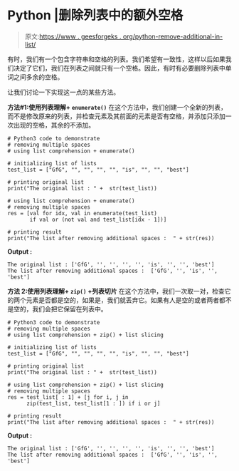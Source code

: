 # Python |删除列表中的额外空格

> 原文:[https://www . geesforgeks . org/python-remove-additional-in-list/](https://www.geeksforgeeks.org/python-remove-additional-spaces-in-list/)

有时，我们有一个包含字符串和空格的列表。我们希望有一致性，这样以后如果我们决定了它们，我们在列表之间就只有一个空格。因此，有时有必要删除列表中单词之间多余的空格。

让我们讨论一下实现这一点的某些方法。

**方法#1:使用列表理解+ `enumerate()`**
在这个方法中，我们创建一个全新的列表，而不是修改原来的列表，并检查元素及其前面的元素是否有空格，并添加只添加一次出现的空格，其余的不添加。

```
# Python3 code to demonstrate 
# removing multiple spaces
# using list comprehension + enumerate()

# initializing list of lists
test_list = ["GfG", "", "", "", "", "is", "", "", "best"]

# printing original list 
print("The original list : " +  str(test_list))

# using list comprehension + enumerate()
# removing multiple spaces
res = [val for idx, val in enumerate(test_list)
       if val or (not val and test_list[idx - 1])]

# printing result 
print("The list after removing additional spaces :  " + str(res))
```

**Output :**

```
The original list : ['GfG', '', '', '', '', 'is', '', '', 'best']
The list after removing additional spaces :  ['GfG', '', 'is', '', 'best']

```

**方法 2:使用列表理解+ `zip()` +列表切片**
在这个方法中，我们一次取一对，检查它的两个元素是否都是空的，如果是，我们就丢弃它。如果有人是空的或者两者都不是空的，我们会把它保留在列表中。

```
# Python3 code to demonstrate 
# removing multiple spaces
# using list comprehension + zip() + list slicing

# initializing list of lists
test_list = ["GfG", "", "", "", "", "is", "", "", "best"]

# printing original list 
print("The original list : " +  str(test_list))

# using list comprehension + zip() + list slicing
# removing multiple spaces
res = test_list[ : 1] + [j for i, j in
      zip(test_list, test_list[1 : ]) if i or j]

# printing result 
print("The list after removing additional spaces :  " + str(res))
```

**Output :**

```
The original list : ['GfG', '', '', '', '', 'is', '', '', 'best']
The list after removing additional spaces :  ['GfG', '', 'is', '', 'best']

```